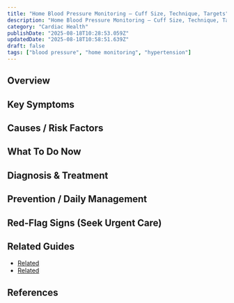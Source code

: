 ```yaml
---
title: "Home Blood Pressure Monitoring — Cuff Size, Technique, Targets"
description: "Home Blood Pressure Monitoring — Cuff Size, Technique, Targets — practical, plain-language guidance."
category: "Cardiac Health"
publishDate: "2025-08-18T10:28:53.059Z"
updatedDate: "2025-08-18T10:58:51.639Z"
draft: false
tags: ["blood pressure", "home monitoring", "hypertension"]
---
```


## Overview

## Key Symptoms

## Causes / Risk Factors

## What To Do Now

## Diagnosis & Treatment

## Prevention / Daily Management

## Red-Flag Signs (Seek Urgent Care)

## Related Guides
- [Related](/guides/when-to-seek-emergency-help-for-chest-pain/)
- [Related](/guides/common-heart-medications/)

## References
